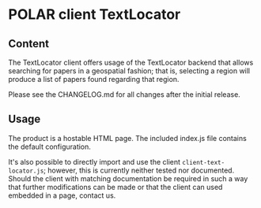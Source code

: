 # POLAR client TextLocator

## Content

The TextLocator client offers usage of the TextLocator backend that allows searching for papers in a geospatial fashion; that is, selecting a region will produce a list of papers found regarding that region.

Please see the CHANGELOG.md for all changes after the initial release.

## Usage

The product is a hostable HTML page. The included index.js file contains the default configuration.

It's also possible to directly import and use the client `client-text-locator.js`; however, this is currently neither tested nor documented. Should the client with matching documentation be required in such a way that further modifications can be made or that the client can used embedded in a page, contact us.
